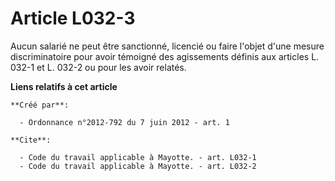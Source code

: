 # Article L032-3

Aucun salarié ne peut être sanctionné, licencié ou faire l'objet d'une mesure discriminatoire pour avoir témoigné des
agissements définis aux articles L. 032-1 et L. 032-2 ou pour les avoir relatés.

**Liens relatifs à cet article**

	**Créé par**:

	  - Ordonnance n°2012-792 du 7 juin 2012 - art. 1

	**Cite**:

	  - Code du travail applicable à Mayotte. - art. L032-1
	  - Code du travail applicable à Mayotte. - art. L032-2
